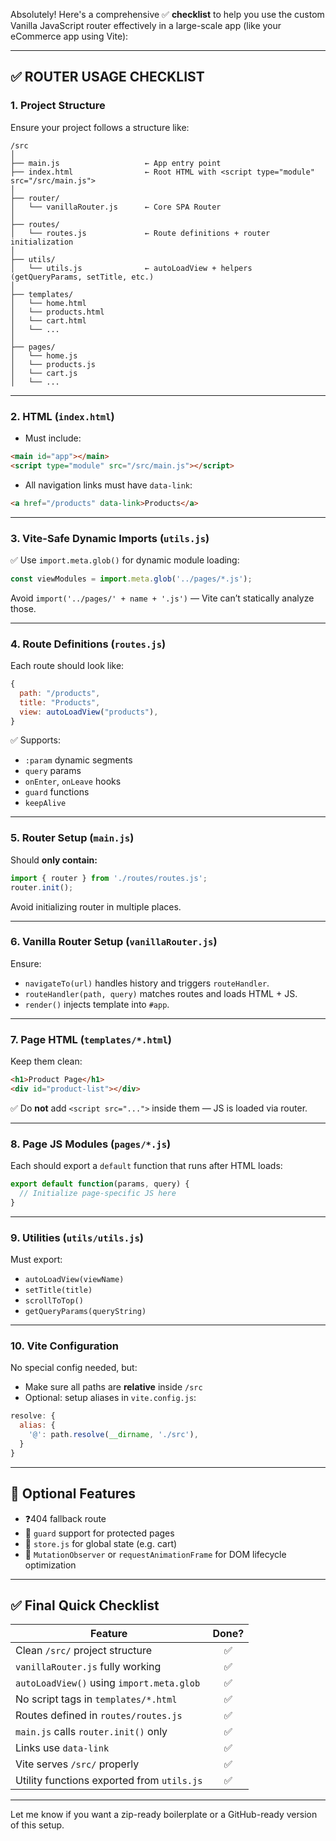 Absolutely! Here's a comprehensive ✅ **checklist** to help you use the custom Vanilla JavaScript router effectively in a large-scale app (like your eCommerce app using Vite):

---

## ✅ ROUTER USAGE CHECKLIST

### 1. **Project Structure**

Ensure your project follows a structure like:

```
/src
│
├── main.js                   ← App entry point
├── index.html                ← Root HTML with <script type="module" src="/src/main.js">
│
├── router/
│   └── vanillaRouter.js      ← Core SPA Router
│
├── routes/
│   └── routes.js             ← Route definitions + router initialization
│
├── utils/
│   └── utils.js              ← autoLoadView + helpers (getQueryParams, setTitle, etc.)
│
├── templates/
│   └── home.html
│   └── products.html
│   └── cart.html
│   └── ...
│
├── pages/
│   └── home.js
│   └── products.js
│   └── cart.js
│   └── ...
```

---

### 2. **HTML (`index.html`)**

* Must include:

```html
<main id="app"></main>
<script type="module" src="/src/main.js"></script>
```

* All navigation links must have `data-link`:

```html
<a href="/products" data-link>Products</a>
```

---

### 3. **Vite-Safe Dynamic Imports (`utils.js`)**

✅ Use `import.meta.glob()` for dynamic module loading:

```js
const viewModules = import.meta.glob('../pages/*.js');
```

Avoid `import('../pages/' + name + '.js')` — Vite can’t statically analyze those.

---

### 4. **Route Definitions (`routes.js`)**

Each route should look like:

```js
{
  path: "/products",
  title: "Products",
  view: autoLoadView("products"),
}
```

✅ Supports:

* `:param` dynamic segments
* `query` params
* `onEnter`, `onLeave` hooks
* `guard` functions
* `keepAlive`

---

### 5. **Router Setup (`main.js`)**

Should **only contain:**

```js
import { router } from './routes/routes.js';
router.init();
```

Avoid initializing router in multiple places.

---

### 6. **Vanilla Router Setup (`vanillaRouter.js`)**

Ensure:

* `navigateTo(url)` handles history and triggers `routeHandler`.
* `routeHandler(path, query)` matches routes and loads HTML + JS.
* `render()` injects template into `#app`.

---

### 7. **Page HTML (`templates/*.html`)**

Keep them clean:

```html
<h1>Product Page</h1>
<div id="product-list"></div>
```

✅ Do **not** add `<script src="...">` inside them — JS is loaded via router.

---

### 8. **Page JS Modules (`pages/*.js`)**

Each should export a `default` function that runs after HTML loads:

```js
export default function(params, query) {
  // Initialize page-specific JS here
}
```

---

### 9. **Utilities (`utils/utils.js`)**

Must export:

* `autoLoadView(viewName)`
* `setTitle(title)`
* `scrollToTop()`
* `getQueryParams(queryString)`

---

### 10. **Vite Configuration**

No special config needed, but:

* Make sure all paths are **relative** inside `/src`
* Optional: setup aliases in `vite.config.js`:

```js
resolve: {
  alias: {
    '@': path.resolve(__dirname, './src'),
  }
}
```

---

## 🔁 Optional Features

* ❓404 fallback route
* 🔐 `guard` support for protected pages
* 🧠 `store.js` for global state (e.g. cart)
* 🧬 `MutationObserver` or `requestAnimationFrame` for DOM lifecycle optimization

---

## ✅ Final Quick Checklist

| Feature                                    | Done? |
| ------------------------------------------ | :---: |
| Clean `/src/` project structure            |   ✅   |
| `vanillaRouter.js` fully working           |   ✅   |
| `autoLoadView()` using `import.meta.glob`  |   ✅   |
| No script tags in `templates/*.html`       |   ✅   |
| Routes defined in `routes/routes.js`       |   ✅   |
| `main.js` calls `router.init()` only       |   ✅   |
| Links use `data-link`                      |   ✅   |
| Vite serves `/src/` properly               |   ✅   |
| Utility functions exported from `utils.js` |   ✅   |

---

Let me know if you want a zip-ready boilerplate or a GitHub-ready version of this setup.
